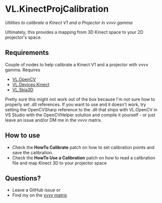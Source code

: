 # VL.KinectProjCalibration
_Utilities to calibrate a Kinect V1 and a Projector in vvvv gamma_

Ultimately, this provides a mapping from 3D Kinect space to your 2D projector's space.

## Requirements

Couple of nodes to help calibrate a Kinect V1 and a projector with vvvv gamma. Requires
- [VL.OpenCV](https://github.com/vvvv/VL.OpenCV)
- [VL.Devices.Kinect](https://github.com/chaupow/VL.Devices.Kinect)
- [VL.Skia3D](https://github.com/vvvv/VL.Skia3d)

Pretty sure this might not work out of the box because I'm not sure how to properly set .dll references. If you want to use and it doesn't work, try setting the OpenCVSharp reference to the .dll that ships with VL.OpenCV in VS Studio with the OpenCVHelper solution and compile it yourself - or just leave an issue and/or DM me in the vvvv matrix.

## How to use

- Check the **HowTo Calibrate** patch on how to set calibration points and save the calibration.
- Check the **HowTo Use a Calibration** patch on how to read a calibration file and map Kinect 3D to your projector space

## Questions?

- Leave a GitHub issue or
- Find my on the [vvvv matrix](https://vvvv.org/chat)